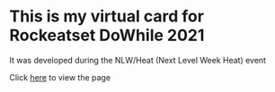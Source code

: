 <h1>This is my virtual card for Rockeatset DoWhile 2021</h1>

It was developed during the NLW/Heat (Next Level Week Heat) event

Click <a href="https://hklug001.github.io/doWhile-virtual-card/">here</a> to view the page